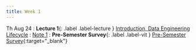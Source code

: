 ```yaml
---
title: Week 1
---
```


Th Aug 24
: **Lecture 1**{: .label .label-lecture } [Introduction, Data Engineering Lifecycle](lecture/lec01)
    : [Note 1](https://ds100.org/course-notes-su23/intro_lec/introduction.html)
: **Pre-Semester Survey**{: .label .label-vit } [Pre-Semester Survey](){:target="_blank"}
